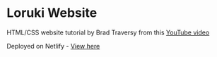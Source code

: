 # Loruki Website

HTML/CSS website tutorial by Brad Traversy from this [YouTube video](https://www.youtube.com/watch?v=p0bGHP-PXD4)

Deployed on Netlify - [View here](https://practical-darwin-d4491a.netlify.app/index.html)